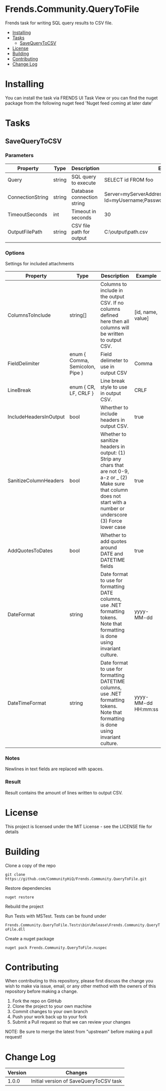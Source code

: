 # Frends.Community.QueryToFile
Frends task for writing SQL query results to CSV file.

- [Installing](#installing)
- [Tasks](#tasks)
  - [SaveQueryToCSV](#SaveQueryToCSV)
- [License](#license)
- [Building](#building)
- [Contributing](#contributing)
- [Change Log](#change-log)

# Installing
You can install the task via FRENDS UI Task View or you can find the nuget package from the following nuget feed
'Nuget feed coming at later date'

Tasks
=====

## SaveQueryToCSV

### Parameters

| Property             | Type                 | Description                          | Example |
| ---------------------| ---------------------| ------------------------------------ | ----- |
| Query | string | SQL query to execute | SELECT id FROM foo |
| ConnectionString | string | Database connection string | Server=myServerAddress;Database=myDataBase;User Id=myUsername;Password=myPassword |
| TimeoutSeconds | int | Timeout in seconds | 30 |
| OutputFilePath | string | CSV file path for output | C:\output\path.csv |


### Options

Settings for included attachments

| Property             | Type                 | Description                          | Example |
| ---------------------| ---------------------| ------------------------------------ | ----- |
| ColumnsToInclude | string[] | Columns to include in the output CSV. If no columns defined here then all columns will be written to output CSV. | [id, name, value] |
| FieldDelimiter | enum { Comma, Semicolon, Pipe } | Field delimeter to use in output CSV | Comma |
| LineBreak | enum { CR, LF, CRLF } | Line break style to use in output CSV. | CRLF |
| IncludeHeadersInOutput | bool | Wherther to include headers in output CSV. | true |
| SanitizeColumnHeaders | bool | Whether to sanitize headers in output: (1) Strip any chars that are not 0-9, a-z or _ (2) Make sure that column does not start with a number or underscore (3) Force lower case | true |
| AddQuotesToDates | bool | Whether to add quotes around DATE and DATETIME fields | true |
| DateFormat | string | Date format to use for formatting DATE columns, use .NET formatting tokens. Note that formatting is done using invariant culture. | yyyy-MM-dd |
| DateTimeFormat | string | Date format to use for formatting DATETIME columns, use .NET formatting tokens. Note that formatting is done using invariant culture. | yyyy-MM-dd HH:mm:ss |

### Notes
Newlines in text fields are replaced with spaces.

### Result
Result contains the amount of lines written to output CSV.

# License

This project is licensed under the MIT License - see the LICENSE file for details

# Building

Clone a copy of the repo

`git clone https://github.com/CommunityHiQ/Frends.Community.QueryToFile.git`

Restore dependencies

`nuget restore`

Rebuild the project

Run Tests with MSTest. Tests can be found under

`Frends.Community.QueryToFile.Tests\bin\Release\Frends.Community.QueryToFile.dll`

Create a nuget package

`nuget pack Frends.Community.QueryToFile.nuspec`

# Contributing
When contributing to this repository, please first discuss the change you wish to make via issue, email, or any other method with the owners of this repository before making a change.

1. Fork the repo on GitHub
2. Clone the project to your own machine
3. Commit changes to your own branch
4. Push your work back up to your fork
5. Submit a Pull request so that we can review your changes

NOTE: Be sure to merge the latest from "upstream" before making a pull request!

# Change Log

| Version             | Changes                 |
| ---------------------| ---------------------|
| 1.0.0 | Initial version of SaveQueryToCSV task |